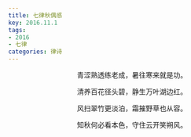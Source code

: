 ```yaml
---
title: 七律秋偶感
key: 2016.11.1
tags: 
- 2016
- 七律
categories: 律诗
---
```


<p align="center">青涩熟透练老成，暑往寒来就是功。
</p>
<p align="center">清养百花径头碧，静生万叶湖边红。
</p>
<p align="center">风扫翠竹更淡泊，霜摧野草也从容。
</p>
<p align="center">知秋何必看本色，守住云开笑朔风。
</p>
